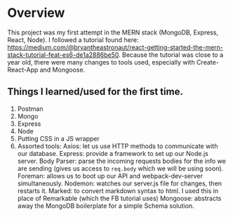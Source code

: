 # Overview
This project was my first attempt in the MERN stack (MongoDB, Express, React, Node).  I followed a tutorial found here: https://medium.com/@bryantheastronaut/react-getting-started-the-mern-stack-tutorial-feat-es6-de1a2886be50.  Because the tutorial was close to a year old, there were many changes to tools used, especially with Create-React-App and Mongoose.

## Things I learned/used for the first time.
1. Postman
2. Mongo
3. Express
4. Node
5. Putting CSS in a JS wrapper
6. Assorted tools:
Axios: let us use HTTP methods to communicate with our database.
Express: provide a framework to set up our Node.js server.
Body Parser: parse the incoming requests bodies for the info we are sending (gives us access to `req.body` which we will be using soon).
Foreman: allows us to boot up our API and webpack-dev-server simultaneously.
Nodemon: watches our server.js file for changes, then restarts it.
Marked: to convert markdown syntax to html. I used this in place of Remarkable (which the FB tutorial uses)
Mongoose: abstracts away the MongoDB boilerplate for a simple Schema solution.
